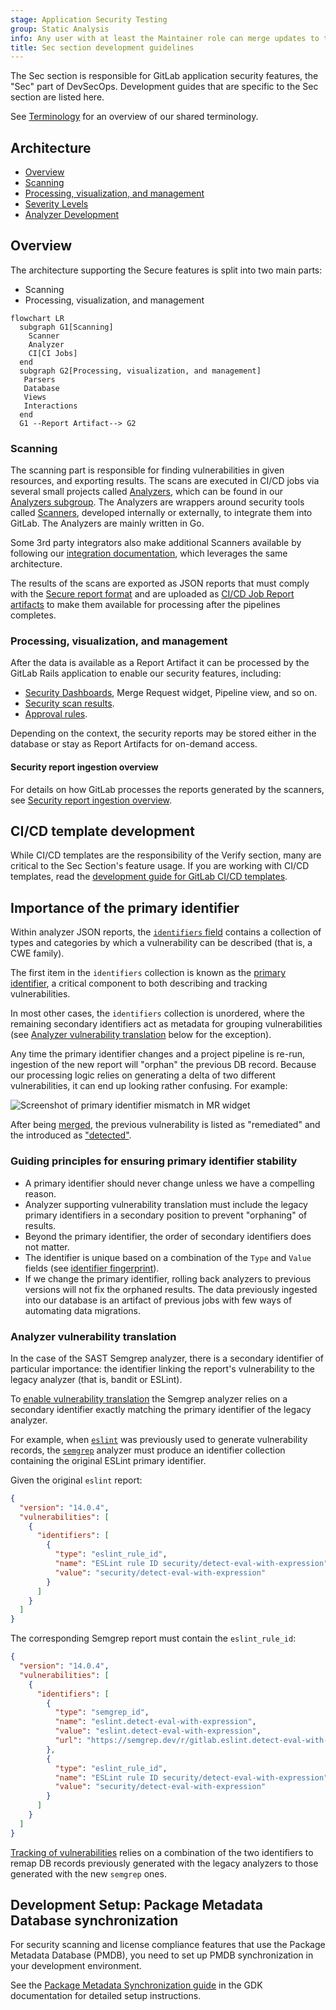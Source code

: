 ```yaml
---
stage: Application Security Testing
group: Static Analysis
info: Any user with at least the Maintainer role can merge updates to this content. For details, see https://docs.gitlab.com/development/development_processes/#development-guidelines-review.
title: Sec section development guidelines
---
```


The Sec section is responsible for GitLab application security features, the "Sec" part of
DevSecOps. Development guides that are specific to the Sec section are listed here.

See [Terminology](../../user/application_security/terminology/_index.md) for an overview of our shared terminology.

## Architecture

- [Overview](#overview)
- [Scanning](#scanning)
- [Processing, visualization, and management](#processing-visualization-and-management)
- [Severity Levels](../../user/application_security/vulnerabilities/severities.md)
- [Analyzer Development](analyzer_development_guide.md)

## Overview

The architecture supporting the Secure features is split into two main parts:

- Scanning
- Processing, visualization, and management

```mermaid
flowchart LR
  subgraph G1[Scanning]
    Scanner
    Analyzer
    CI[CI Jobs]
  end
  subgraph G2[Processing, visualization, and management]
   Parsers
   Database
   Views
   Interactions
  end
  G1 --Report Artifact--> G2
```

### Scanning

The scanning part is responsible for finding vulnerabilities in given resources, and exporting results.
The scans are executed in CI/CD jobs via several small projects called [Analyzers](../../user/application_security/terminology/_index.md#analyzer), which can be found in our [Analyzers subgroup](https://gitlab.com/gitlab-org/security-products/analyzers).
The Analyzers are wrappers around security tools called [Scanners](../../user/application_security/terminology/_index.md#scanner), developed internally or externally, to integrate them into GitLab.
The Analyzers are mainly written in Go.

Some 3rd party integrators also make additional Scanners available by following our [integration documentation](../integrations/secure.md), which leverages the same architecture.

The results of the scans are exported as JSON reports that must comply with the [Secure report format](../../user/application_security/terminology/_index.md#secure-report-format) and are uploaded as [CI/CD Job Report artifacts](../../ci/jobs/job_artifacts.md) to make them available for processing after the pipelines completes.

### Processing, visualization, and management

After the data is available as a Report Artifact it can be processed by the GitLab Rails application to enable our security features, including:

- [Security Dashboards](../../user/application_security/security_dashboard/_index.md), Merge Request widget, Pipeline view, and so on.
- [Security scan results](../../user/application_security/detect/security_scanning_results.md).
- [Approval rules](../../user/application_security/policies/merge_request_approval_policies.md).

Depending on the context, the security reports may be stored either in the database or stay as Report Artifacts for on-demand access.

#### Security report ingestion overview

For details on how GitLab processes the reports generated by the scanners, see
[Security report ingestion overview](security_report_ingestion_overview.md).

## CI/CD template development

While CI/CD templates are the responsibility of the Verify section, many are critical to the Sec Section's feature usage.
If you are working with CI/CD templates, read the [development guide for GitLab CI/CD templates](../cicd/templates.md).

## Importance of the primary identifier

Within analyzer JSON reports, the [`identifiers` field](../integrations/secure.md#identifiers) contains a collection of types and categories by which
a vulnerability can be described (that is, a CWE family).

The first item in the `identifiers` collection is known as the [primary identifier](../../user/application_security/terminology/_index.md#primary-identifier),
a critical component to both describing and tracking vulnerabilities.

In most other cases, the `identifiers` collection is unordered, where the remaining secondary identifiers act as metadata for grouping vulnerabilities
(see [Analyzer vulnerability translation](#analyzer-vulnerability-translation) below for the exception).

Any time the primary identifier changes and a project pipeline is re-run, ingestion of the new report will "orphan" the previous DB record.
Because our processing logic relies on generating a delta of two different vulnerabilities, it can end up looking rather confusing. For example:

![Screenshot of primary identifier mismatch in MR widget](img/primary_identifier_changed_v15_6.png)

After being [merged](../integrations/secure.md#tracking-and-merging-vulnerabilities), the previous vulnerability is listed as "remediated" and the introduced as ["detected"](../../user/application_security/vulnerabilities/_index.md#vulnerability-status-values).

### Guiding principles for ensuring primary identifier stability

- A primary identifier should never change unless we have a compelling reason.
- Analyzer supporting vulnerability translation must include the legacy primary identifiers in a secondary position to prevent "orphaning" of results.
- Beyond the primary identifier, the order of secondary identifiers does not matter.
- The identifier is unique based on a combination of the `Type` and `Value` fields (see [identifier fingerprint](https://gitlab.com/gitlab-org/gitlab/-/blob/v15.5.1-ee/lib/gitlab/ci/reports/security/identifier.rb#L63)).
- If we change the primary identifier, rolling back analyzers to previous versions will not fix the orphaned results. The data previously ingested into our database is an artifact of previous jobs with few ways of automating data migrations.

### Analyzer vulnerability translation

In the case of the SAST Semgrep analyzer, there is a secondary identifier of particular importance: the identifier linking the report's vulnerability
to the legacy analyzer (that is, bandit or ESLint).

To [enable vulnerability translation](../../user/application_security/sast/analyzers.md#vulnerability-translation)
the Semgrep analyzer relies on a secondary identifier exactly matching the primary identifier of the legacy analyzer.

For example, when [`eslint`](https://gitlab.com/gitlab-org/security-products/analyzers/eslint) was previously used to generate vulnerability records,
the [`semgrep`](https://gitlab.com/gitlab-org/security-products/analyzers/semgrep) analyzer must produce an identifier collection containing the
original ESLint primary identifier.

Given the original `eslint` report:

```json
{
  "version": "14.0.4",
  "vulnerabilities": [
    {
      "identifiers": [
        {
          "type": "eslint_rule_id",
          "name": "ESLint rule ID security/detect-eval-with-expression",
          "value": "security/detect-eval-with-expression"
        }
      ]
    }
  ]
}
```

The corresponding Semgrep report must contain the `eslint_rule_id`:

```json
{
  "version": "14.0.4",
  "vulnerabilities": [
    {
      "identifiers": [
        {
          "type": "semgrep_id",
          "name": "eslint.detect-eval-with-expression",
          "value": "eslint.detect-eval-with-expression",
          "url": "https://semgrep.dev/r/gitlab.eslint.detect-eval-with-expression"
        },
        {
          "type": "eslint_rule_id",
          "name": "ESLint rule ID security/detect-eval-with-expression",
          "value": "security/detect-eval-with-expression"
        }
      ]
    }
  ]
}
```

[Tracking of vulnerabilities](../integrations/secure.md#tracking-and-merging-vulnerabilities) relies on a combination of the two identifiers
to remap DB records previously generated with the legacy analyzers to those generated with the new `semgrep` ones.

## Development Setup: Package Metadata Database synchronization

For security scanning and license compliance features that use the Package Metadata Database (PMDB), you need to set up PMDB synchronization in your development environment.

See the [Package Metadata Synchronization guide](https://gitlab-org.gitlab.io/gitlab-development-kit/howto/package_metadata_synchronization/) in the GDK documentation for detailed setup instructions.
